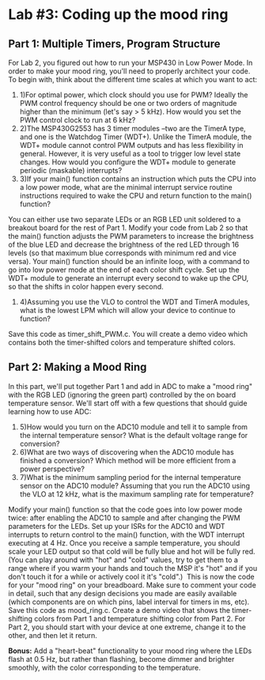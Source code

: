 # Lab #3: Coding up the mood ring

## Part 1: Multiple Timers, Program Structure

For Lab 2, you figured out how to run your MSP430 in Low Power Mode. In order to make your mood ring, you'll need to properly architect your code. To begin with, think about the different time scales at which you want to act:

1. 1)For optimal power, which clock should you use for PWM? Ideally the PWM control frequency should be one or two orders of magnitude higher than the minimum (let's say > 5 kHz). How would you set the PWM control clock to run at 6 kHz?&nbsp;
2. 2)The MSP430G2553 has 3 timer modules –two are the TimerA type, and one is the Watchdog Timer (WDT+). Unlike the TimerA module, the WDT+ module cannot control PWM outputs and has less flexibility in general. However, it is very useful as a tool to trigger low level state changes. How would you configure the WDT+ module to generate periodic (maskable) interrupts?&nbsp;
3. 3)If your main() function contains an instruction which puts the CPU into a low power mode, what are the minimal interrupt service routine instructions required to wake the CPU and return function to the main() function? &nbsp;

You can either use two separate LEDs or an RGB LED unit soldered to a breakout board for the rest of Part 1. Modify your code from Lab 2 so that the main() function adjusts the PWM parameters to increase the brightness of the blue LED and decrease the brightness of the red LED through 16 levels (so that maximum blue corresponds with minimum red and vice versa). Your main() function should be an infinite loop, with a command to go into low power mode at the end of each color shift cycle. Set up the WDT+ module to generate an interrupt every second to wake up the CPU, so that the shifts in color happen every second.

1. 4)Assuming you use the VLO to control the WDT and TimerA modules, what is the lowest LPM which will allow your device to continue to function?&nbsp;

Save this code as timer\_shift\_PWM.c. You will create a demo video which contains both the timer-shifted colors and temperature shifted colors.

## Part 2: Making a Mood Ring

In this part, we'll put together Part 1 and add in ADC to make a "mood ring" with the RGB LED (ignoring the green part) controlled by the on board temperature sensor. We'll start off with a few questions that should guide learning how to use ADC:

1. 5)How would you turn on the ADC10 module and tell it to sample from the internal temperature sensor? What is the default voltage range for conversion? &nbsp;
2. 6)What are two ways of discovering when the ADC10 module has finished a conversion? Which method will be more efficient from a power perspective? &nbsp;
3. 7)What is the minimum sampling period for the internal temperature sensor on the ADC10 module? Assuming that you run the ADC10 using the VLO at 12 kHz, what is the maximum sampling rate for temperature?&nbsp;

Modify your main() function so that the code goes into low power mode twice: after enabling the ADC10 to sample and after changing the PWM parameters for the LEDs. Set up your ISRs for the ADC10 and WDT interrupts to return control to the main() function, with the WDT interrupt executing at 4 Hz. Once you receive a sample temperature, you should scale your LED output so that cold will be fully blue and hot will be fully red. (You can play around with "hot" and "cold" values, try to get them to a range where if you warm your hands and touch the MSP it's "hot" and if you don't touch it for a while or actively cool it it's "cold".) &nbsp;This is now the code for your "mood ring" on your breadboard. Make sure to comment your code in detail, such that any design decisions you made are easily available (which components are on which pins, label interval for timers in ms, etc). Save this code as mood\_ring.c. Create a demo video that shows the timer-shifting colors from Part 1 and temperature shifting color from Part 2. For Part 2, you should start with your device at one extreme, change it to the other, and then let it return.


**Bonus:** Add a "heart-beat" functionality to your mood ring where the LEDs flash at 0.5 Hz, but rather than flashing, become dimmer and brighter smoothly, with the color corresponding to the temperature.

